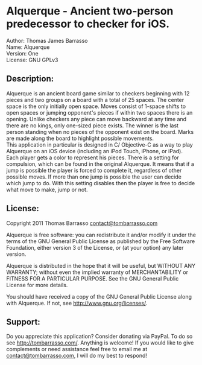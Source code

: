 Alquerque - Ancient two-person predecessor to checker for iOS.
=============

Author: Thomas James Barrasso  
Name: Alquerque  
Version: One  
License: GNU GPLv3  

Description:
-------

Alquerque is an ancient board game similar to checkers beginning with 12 pieces and two groups on a board with a total of 25 spaces. The center space is the only initially open space. Moves consist of 1-space shifts to open spaces or jumping opponent's pieces if within two spaces there is an opening. Unlike checkers any piece can move backward at any time and there are no kings, only one-sized piece exists. The winner is the last person standing when no pieces of the opponent exist on the board. Marks are made along the board to highlight possible movements.  
This application in particular is designed in C/ Objective-C as a way to play Alquerque on an iOS device (including an iPod Touch, iPhone, or iPad). Each player gets a color to represent his pieces. There is a setting for compulsion, which can be found in the original Alquerque. It means that if a jump is possible the player is forced to complete it, regardless of other possible moves. If more than one jump is possible the user can decide which jump to do. With this setting disables then the player is free to decide what move to make, jump or not.

License:
-------

  Copyright 2011 Thomas Barrasso <contact@tombarrasso.com>

  Alquerque is free software: you can redistribute it and/or modify
  it under the terms of the GNU General Public License as published by
  the Free Software Foundation, either version 3 of the License, or
  (at your option) any later version.

  Alquerque is distributed in the hope that it will be useful,
  but WITHOUT ANY WARRANTY; without even the implied warranty of
  MERCHANTABILITY or FITNESS FOR A PARTICULAR PURPOSE. See the
  GNU General Public License for more details.

  You should have received a copy of the GNU General Public License
  along with Alquerque. If not, see <http://www.gnu.org/licenses/>.

Support:
-------

Do you appreciate this application? Consider donating via PayPal. To do so see http://tombarrasso.com/. Anything is welcome! If you would like to give complements or need assistance feel free to email me at contact@tombarrasso.com, I will do my best to respond!

